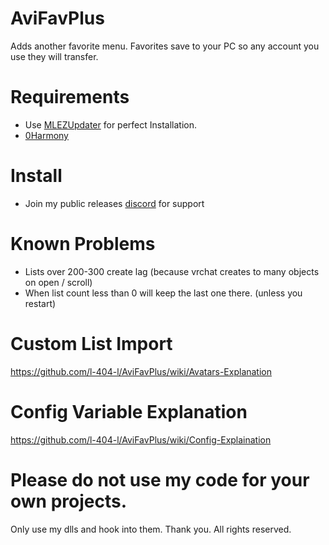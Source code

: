 # AviFavPlus
Adds another favorite menu. Favorites save to your PC so any account you use they will transfer.


# Requirements
- Use [MLEZUpdater](https://github.com/l-404-l/MLEZUpdater) for perfect Installation.
- [0Harmony](https://github.com/pardeike/Harmony)

# Install
- Join my public releases [discord](https://discord.gg/PMmbwc2) for support

# Known Problems
- Lists over 200-300 create lag (because vrchat creates to many objects on open / scroll)
- When list count less than 0 will keep the last one there. (unless you restart)

# Custom List Import
https://github.com/l-404-l/AviFavPlus/wiki/Avatars-Explanation

# Config Variable Explanation
https://github.com/l-404-l/AviFavPlus/wiki/Config-Explaination

# Please do not use my code for your own projects.
Only use my dlls and hook into them. Thank you.
All rights reserved.
